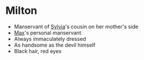 # Milton
- Manservant of [Sylvia](PCs/Past/Sylvia.md)'s cousin on her mother's side
- [Max](NPCs/Deceased/Max.md)'s personal manservant
- Always immaculately dressed
- As handsome as the devil himself
- Black hair, red eyes